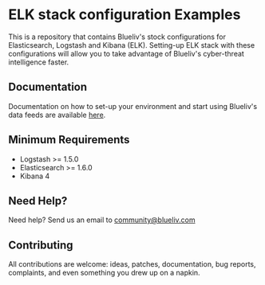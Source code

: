 # ELK stack configuration Examples

This is a repository that contains Blueliv's stock configurations for Elasticsearch, Logstash and Kibana (ELK). Setting-up ELK stack with these configurations will allow you to take advantage of Blueliv's cyber-threat intelligence faster.

## Documentation

Documentation on how to set-up your environment and start using Blueliv's data feeds are available [here](https://github.com/blueliv/elk-config-examples/documentation.pdf).

## Minimum Requirements

- Logstash >= 1.5.0
- Elasticsearch >= 1.6.0
- Kibana 4

## Need Help?

Need help? Send us an email to community@blueliv.com

## Contributing

All contributions are welcome: ideas, patches, documentation, bug reports, complaints, and even something you drew up on a napkin.
